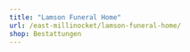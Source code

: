 ```yaml
---
title: "Lamson Funeral Home"
url: /east-millinocket/lamson-funeral-home/
shop: Bestattungen
---
```


